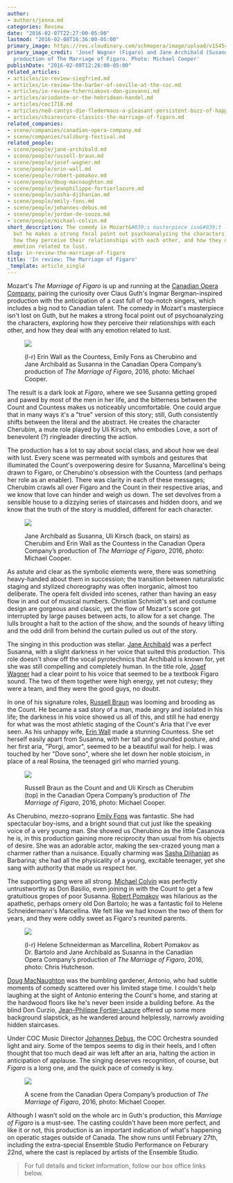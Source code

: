 ```yaml
---
author:
- authors/jenna.md
categories: Review
date: "2016-02-07T22:27:00-05:00"
lastmod: "2016-02-08T16:36:00-05:00"
primary_image: https://res.cloudinary.com/schmopera/image/upload/v1545409169/media/webhook-uploads/1454904851685/Figaro-MC-1107-(1)---square.jpg.jpg
primary_image_credit: 'Josef Wagner (Figaro) and Jane Archibald (Susanna) in the COC’s
  production of The Marriage of Figaro. Photo: Michael Cooper'
publishDate: "2016-02-08T12:26:00-05:00"
related_articles:
- articles/in-review-siegfried.md
- articles/in-review-the-barber-of-seville-at-the-coc.md
- articles/in-review-tcherniakovs-don-giovanni.md
- articles/ariodante-or-the-hebridean-handel.md
- articles/coc1718.md
- articles/ned-cantys-die-fledermaus-a-pleasant-persistent-buzz-of-happiness.md
- articles/chiaroscuro-classics-the-marriage-of-figaro.md
related_companies:
- scene/companies/canadian-opera-company.md
- scene/companies/salzburg-festival.md
related_people:
- scene/people/jane-archibald.md
- scene/people/russell-braun.md
- scene/people/josef-wagner.md
- scene/people/erin-wall.md
- scene/people/robert-pomakov.md
- scene/people/doug-macnaughton.md
- scene/people/jeanphilippe-fortierlazure.md
- scene/people/sasha-djihanian.md
- scene/people/emily-fons.md
- scene/people/johannes-debus.md
- scene/people/jordan-de-souza.md
- scene/people/michael-colvin.md
short_description: The comedy in Mozart&#039;s masterpiece isn&#039;t lost on Guth,
  but he makes a strong focal point out psychoanalyzing the characters, exploring
  how they perceive their relationships with each other, and how they deal with any
  emotion related to lust.
slug: in-review-the-marriage-of-figaro
title: 'In review: The Marriage of Figaro'
_template: article_single
---
```


Mozart's *The Marriage of Figaro* is up and running at the [Canadian Opera Company](/scene/companies/canadian-opera-company/), pairing the curiosity over Claus Guth's Ingmar Bergman-inspired production with the anticipation of a cast full of top-notch singers, which includes a big nod to Canadian talent. The comedy in Mozart's masterpiece isn't lost on Guth, but he makes a strong focal point out of psychoanalyzing the characters, exploring how they perceive their relationships with each other, and how they deal with any emotion related to lust.

<figure data-type="image">

![](https://res.cloudinary.com/schmopera/image/upload/v1545409169/media/webhook-uploads/1454951895923/Figaro-MC-0815.jpg.jpg)<figcaption>(l-r) Erin Wall as the Countess, Emily Fons as Cherubino and Jane Archibald as Susanna in the Canadian Opera Company’s production of *The Marriage of Figaro*, 2016, photo: Michael Cooper.</figcaption>
</figure>

The result is a dark look at *Figaro*, where we see Susanna getting groped and pawed by most of the men in her life, and the bitterness between the Count and Countess makes us noticeably uncomfortable. One could argue that in many ways it's a "true" version of this story; still, Guth consistently shifts between the literal and the abstract. He creates the character Cherubim, a mute role played by Uli Kirsch, who embodies Love, a sort of benevolent (?) ringleader directing the action.

The production has a lot to say about social class, and about how we deal with lust. Every scene was permeated with symbols and gestures that illuminated the Count's overpowering desire for Susanna, Marcellina's being drawn to Figaro, or Cherubino's obsession with the Countess (and perhaps her role as an enabler). There was clarity in each of these messages; Cherubim crawls all over Figaro and the Count in their respective arias, and we know that love can hinder and weigh us down. The set devolves from a sensible house to a dizzying series of staircases and hidden doors, and we know that the truth of the story is muddled, different for each character.

<figure data-type="image">

![](https://res.cloudinary.com/schmopera/image/upload/v1545409169/media/webhook-uploads/1454951685381/Figaro-MC-1772.jpg.jpg)<figcaption>Jane Archibald as Susanna, Uli Kirsch (back, on stairs) as Cherubim and Erin Wall as the Countess in the Canadian Opera Company’s production of *The Marriage of Figaro*, 2016, photo: Michael Cooper.</figcaption>
</figure>

As astute and clear as the symbolic elements were, there was something heavy-handed about them in succession; the transition between naturalistic staging and stylized choreography was often inorganic, almost too deliberate. The opera felt divided into scenes, rather than having an easy flow in and out of musical numbers. Christian Schmidt's set and costume design are gorgeous and classic, yet the flow of Mozart's score got interrupted by large pauses between acts, to allow for a set change. The lulls brought a halt to the action of the show, and the sounds of heavy lifting and the odd drill from behind the curtain pulled us out of the story.

The singing in this production was stellar. [Jane Archibald](/scene/people/jane-archibald/) was a perfect Susanna, with a slight darkness in her voice that suited this production. This role doesn't show off the vocal pyrotechnics that Archibald is known for, yet she was still compelling and completely human. In the title role, [Josef Wagner](/scene/people/josef-wagner/) had a clear point to his voice that seemed to be a textbook Figaro sound. The two of them together were high energy, yet not cutesy; they were a team, and they were the good guys, no doubt. 

In one of his signature roles, [Russell Braun](/scene/people/russell-braun/) was looming and brooding as the Count. He became a sad story of a man, made angry and isolated in his life; the darkness in his voice showed us all of this, and still he had energy for what was the most athletic staging of the Count's Aria that I've ever seen. As his unhappy wife, [Erin Wall](/scene/people/erin-wall/) made a stunning Countess. She set herself easily apart from Susanna, with her tall and grounded posture, and her first aria, "Porgi, amor", seemed to be a beautiful wail for help. I was touched by her "Dove sono", where she let down her noble stoicism, in place of a real Rosina, the teenaged girl who married young.

<figure data-type="image">

![](https://res.cloudinary.com/schmopera/image/upload/v1545409169/media/webhook-uploads/1454951744388/Figaro-MC-3164.jpg.jpg)<figcaption>Russell Braun as the Count and and Uli Kirsch as Cherubim (top) in the Canadian Opera Company’s production of *The Marriage of Figaro*, 2016, photo: Michael Cooper.</figcaption>
</figure>

As Cherubino, mezzo-soprano [Emily Fons](http://emilyfons.com/) was fantastic. She had spectacular boy-isms, and a bright sound that cut just like the speaking voice of a very young man. She showed us Cherubino as the little Casanova he is, in this production gaining more reciprocity than usual from his objects of desire. She was an adorable actor, making the sex-crazed young man a charmer rather than a nuisance. Equally charming was [Sasha Djihanian](/scene/people/sasha-djihanian/) as Barbarina; she had all the physicality of a young, excitable teenager, yet she sang with authority that made us respect her.

The supporting gang were all strong. [Michael Colvin](/scene/people/michael-colvin/) was perfectly untrustworthy as Don Basilio, even joining in with the Count to get a few gratuitious gropes of poor Susanna. [Robert Pomakov](/scene/people/robert-pomakov/) was hilarious as the apathetic, perhaps ornery old Don Bartolo; he was a fantastic foil to Helene Schneidermann's Marcellina. We felt like we had known the two of them for years, and they were oddly sweet as Figaro's reunited parents.

<figure data-type="image">

![](https://res.cloudinary.com/schmopera/image/upload/v1545409169/media/webhook-uploads/1454951828218/Figaro-CH-024.jpg.jpg)<figcaption>(l-r) Helene Schneiderman as Marcellina, Robert Pomakov as Dr. Bartolo and Jane Archibald as Susanna in the Canadian Opera Company’s production of *The Marriage of Figaro*, 2016, photo: Chris Hutcheson.</figcaption>
</figure>

[Doug MacNaughton](/scene/people/doug-macnaughton/) was the bumbling gardener, Antonio, who had subtle moments of comedy scattered over his limited stage time. I couldn't help laughing at the sight of Antonio entering the Count's home, and staring at the hardwood floors like he's never been inside a building before. As the blind Don Curzio, [Jean-Philippe Fortier-Lazure](/scene/people/jean-philippe-fortier-lazure/) offered up some more background slapstick, as he wandered around helplessly, narrowly avoiding hidden staircases.

Under COC Music Director [Johannes Debus](/scene/people/johannes-debus/), the COC Orchestra sounded light and airy. Some of the tempos seems to dig in their heels, and I often thought that too much dead air was left after an aria, halting the action in anticipation of applause. The singing deserves recognition, of course, but *Figaro* is a long one, and the quick pace of comedy is key.

<figure data-type="image">

![](https://res.cloudinary.com/schmopera/image/upload/v1545409169/media/webhook-uploads/1454951968301/Figaro-MC-3479.jpg.jpg)<figcaption>A scene from the Canadian Opera Company’s production of *The Marriage of Figaro*, 2016, photo: Michael Cooper.</figcaption>
</figure>

Although I wasn't sold on the whole arc in Guth's production, this *Marriage of Figaro*  is a must-see. The casting couldn't have been more perfect, and like it or not, this production is an important indication of what's happening on operatic stages outside of Canada. The show runs until February 27th, including the extra-special Ensemble Studio Performance on Feburary 22nd, where the cast is replaced by artists of the Ensemble Studio.

>For full details and ticket information, follow our box office links below.
